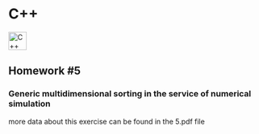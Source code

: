 # C++
<p align="left">
  <a href="https://docs.microsoft.com/en-us/cpp/?view=msvc-170" target="_blank" rel="noreferrer">
    <img src="https://upload.wikimedia.org/wikipedia/commons/1/18/ISO_C%2B%2B_Logo.svg" width="36" height="36" alt="C++"/>
  </a>
</p>

## Homework #5
### Generic multidimensional sorting in the service of numerical simulation
more data about this exercise can be found in the 5.pdf file
